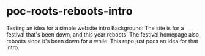 # poc-roots-reboots-intro
Testing an idea for a simple website intro
Background: The site is for a festival that's been down, and this year reboots. The festival homepage also reboots since it's been down for a while. This repo just pocs an idea for that intro.
